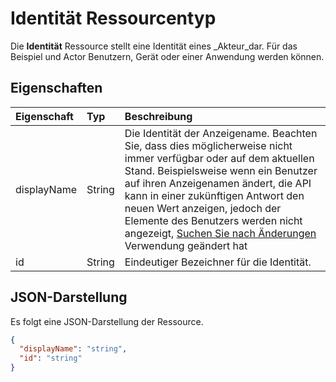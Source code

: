 # <a name="identity-resource-type"></a>Identität Ressourcentyp

Die **Identität** Ressource stellt eine Identität eines _Akteur_dar. Für das Beispiel und Actor Benutzern, Gerät oder einer Anwendung werden können.

## <a name="properties"></a>Eigenschaften

| Eigenschaft    | Typ   | Beschreibung                                                                                                                                                                                                                                                                                                           |
|:------------|:-------|:----------------------------------------------------------------------------------------------------------------------------------------------------------------------------------------------------------------------------------------------------------------------------------------------------------------------|
| displayName | String | Die Identität der Anzeigename. Beachten Sie, dass dies möglicherweise nicht immer verfügbar oder auf dem aktuellen Stand. Beispielsweise wenn ein Benutzer auf ihren Anzeigenamen ändert, die API kann in einer zukünftigen Antwort den neuen Wert anzeigen, jedoch der Elemente des Benutzers werden nicht angezeigt, [Suchen Sie nach Änderungen](../api/item_delta.md) Verwendung geändert hat |
| id          | String | Eindeutiger Bezeichner für die Identität.                                                                                                                                                                                                                                                                                   |

## <a name="json-representation"></a>JSON-Darstellung

Es folgt eine JSON-Darstellung der Ressource.

<!-- {
  "blockType": "resource",
  "optionalProperties": [

  ],
  "@odata.type": "microsoft.graph.identity"
}-->

```json
{
  "displayName": "string",
  "id": "string"
}
```

<!-- uuid: 8fcb5dbc-d5aa-4681-8e31-b001d5168d79
2015-10-25 14:57:30 UTC -->
<!-- {
  "type": "#page.annotation",
  "description": "identity resource",
  "keywords": "",
  "section": "documentation",
  "tocPath": ""
}-->
